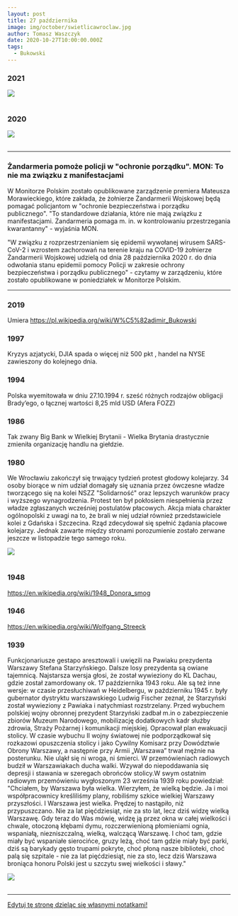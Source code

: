 ```yaml
---
layout: post
title: 27 października
image: img/october/swietlicawroclaw.jpg
author: Tomasz Waszczyk
date: 2020-10-27T10:00:00.000Z
tags:
  - Bukowski
---
```


### 2021

<img src="./img/october/usdindex.png"><br><br>

### 2020

<img src="./img/october/jpmorganbtc.jpeg"><br><br>

---

### Żandarmeria pomoże policji w "ochronie porządku". MON: To nie ma związku z manifestacjami

W Monitorze Polskim zostało opublikowane zarządzenie premiera Mateusza Morawieckiego, które zakłada, że żołnierze Żandarmerii Wojskowej będą pomagać policjantom w "ochronie bezpieczeństwa i porządku publicznego". "To standardowe działania, które nie mają związku z manifestacjami. Żandarmeria pomaga m. in. w kontrolowaniu przestrzegania kwarantanny" - wyjaśnia MON.

"W związku z rozprzestrzenianiem się epidemii wywołanej wirusem SARS-CoV-2 i wzrostem zachorowań na terenie kraju na COVID-19 żołnierze Żandarmerii Wojskowej udzielą od dnia 28 października 2020 r. do dnia odwołania stanu epidemii pomocy Policji w zakresie ochrony bezpieczeństwa i porządku publicznego" - czytamy w zarządzeniu, które zostało opublikowane w poniedziałek w Monitorze Polskim.

---

### 2019

Umiera https://pl.wikipedia.org/wiki/W%C5%82adimir_Bukowski

### 1997

Kryzys azjatycki, DJIA spada o więcej niż 500 pkt , handel na NYSE zawieszony do kolejnego dnia.


### 1994

Polska wyemitowała w dniu 27.10.1994 r. sześć różnych rodzajów obligacji Brady’ego, o łącznej wartości 8,25 mld USD (Afera FOZZ)

### 1986

Tak zwany Big Bank w Wielkiej Brytanii - Wielka Brytania drastycznie zmieniła organizację handlu na giełdzie.

### 1980

We Wrocławiu zakończył się trwający tydzień protest głodowy kolejarzy. 34 osoby biorące w nim udział domagały się uznania przez ówczesne władze tworzącego się na kolei NSZZ "Solidarność" oraz lepszych warunków pracy i wyższego wynagrodzenia.
Protest ten był pokłosiem niespełnienia przez władze zgłaszanych wcześniej postulatów płacowych. Akcja miała charakter ogólnopolski z uwagi na to, że  brali w niej udział również przedstawiciele kolei z Gdańska i Szczecina. Rząd zdecydował się spełnić żądania płacowe kolejarzy. Jednak zawarte między stronami porozumienie zostało zerwane jeszcze w listopadzie tego samego roku.

<img src="./img/october/swietlicawroclaw.jpg"><br><br>

### 1948

https://en.wikipedia.org/wiki/1948_Donora_smog

### 1946

https://en.wikipedia.org/wiki/Wolfgang_Streeck

### 1939

Funkcjonariusze gestapo aresztowali i uwięzili na Pawiaku prezydenta Warszawy Stefana Starzyńskiego.
Dalsze losy prezydenta są owiane tajemnicą. Najstarsza wersja głosi, że został wywieziony do KL Dachau, gdzie został zamordowany ok. 17 października 1943 roku. Ale są też inne wersje: w czasie przesłuchiwań w Heidelbergu, w październiku 1945 r. były gubernator dystryktu warszawskiego Ludwig Fischer zeznał, że Starzyński został wywieziony z Pawiaka i  natychmiast rozstrzelany. 
Przed wybuchem polskiej wojny obronnej prezydent Starzyński zadbał m.in o zabezpieczenie zbiorów Muzeum Narodowego, mobilizację dodatkowych kadr służby zdrowia, Straży Pożarnej i komunikacji miejskiej. Opracował plan ewakuacji stolicy. W czasie wybuchu II wojny światowej nie podporządkował się rozkazowi opuszczenia stolicy i jako Cywilny Komisarz przy Dowództwie Obrony Warszawy, a następnie przy Armii „Warszawa” trwał mężnie na posterunku. Nie uląkł się ni wroga, ni śmierci.
W przemówieniach radiowych budził w Warszawiakach ducha walki. Wzywał do niepoddawania się depresji i stawania w szeregach obrońców stolicy.W swym ostatnim radiowym przemówieniu  wygłoszonym 23 września 1939 roku  powiedział:
"Chciałem, by Warszawa była wielka.
Wierzyłem, że wielką będzie. Ja i moi współpracownicy kreśliliśmy plany, robiliśmy szkice wielkiej Warszawy przyszłości. 
I Warszawa jest wielka. Prędzej to nastąpiło, niż przypuszczano. Nie za lat pięćdziesiąt, nie za sto lat, lecz dziś widzę wielką Warszawę.
Gdy teraz do Was mówię, widzę ją przez okna w całej wielkości i chwale, otoczoną kłębami dymu, rozczerwienioną płomieniami ognia, wspaniałą, niezniszczalną, wielką, walczącą Warszawę. 
I choć tam, gdzie miały być wspaniałe sierocińce, gruzy leżą, choć tam gdzie miały być parki, dziś są barykady gęsto trupami pokryte, choć płoną nasze biblioteki, choć palą się szpitale - nie za lat pięćdziesiąt, nie za sto, lecz dziś Warszawa broniąca honoru Polski jest u szczytu swej wielkości i sławy."

<img src="./img/october/starzynski.jpg"/><br><br>

---

<a href="https://github.com/TomaszWaszczyk/historia.waszczyk.com/edit/master/src/content/october-27.md" target="_blank">Edytuj tę stronę dzieląc się własnymi notatkami!</a>
